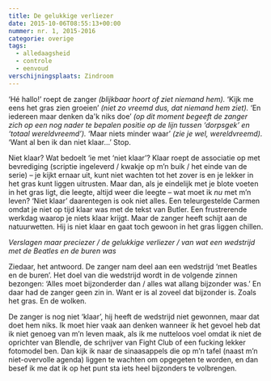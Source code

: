 ```yaml
---
title: De gelukkige verliezer
date: 2015-10-06T08:55:13+00:00
nummer: nr. 1, 2015-2016
categorie: overige
tags:
  - alledaagsheid
  - controle
  - eenvoud
verschijningsplaats: Zindroom
---
```

‘Hé hallo!’ roept de zanger _(blijkbaar hoort of ziet niemand hem)._
‘Kijk me eens het gras zien groeien’ _(niet zo vreemd dus, dat niemand hem ziet)._
‘En iedereen maar denken da'k niks doe’ _(op dit moment begeeft de zanger zich op een nog nader te bepalen positie op de lijn tussen ‘dorpsgek’ en ‘totaal wereldvreemd’)._
‘Maar niets minder waar’ _(zie je wel, wereldvreemd)._
‘Want al ben ik dan niet klaar…’ Stop.

Niet klaar? Wat bedoelt ‘ie met ‘niet klaar’? Klaar roept de associatie op met bevrediging (scriptie ingeleverd / kwakje op m’n buik / het einde van de serie) – je kijkt ernaar uit, kunt niet wachten tot het zover is en je lekker in het gras kunt liggen uitrusten. Maar dan, als je eindelijk met je blote voeten in het gras ligt, die leegte, altijd weer die leegte – wat moet ik _nu_ met m’n leven? ‘Niet klaar’ daarentegen is ook niet alles. Een teleurgestelde Carmen omdat je niet op tijd klaar was met de tekst van Butler. Een frustrerende werkdag waarop je niets klaar krijgt. Maar de zanger heeft schijt aan de natuurwetten. Hij is niet klaar en gaat toch gewoon in het gras liggen chillen.

_Verslagen maar preciezer / de gelukkige verliezer / van wat een wedstrijd met de Beatles en de buren was_

Ziedaar, het antwoord. De zanger nam deel aan een wedstrijd ‘met Beatles en de buren’. Het doel van die wedstrijd wordt in de volgende zinnen bezongen: ‘Alles moet bijzonderder dan / alles wat allang bijzonder was.’ En daar had de zanger geen zin in. Want er is al zoveel dat bijzonder is. Zoals het gras. En de wolken.

De zanger is nog niet ‘klaar’, hij heeft de wedstrijd niet gewonnen, maar dat doet hem niks. Ik moet hier vaak aan denken wanneer ik het gevoel heb dat ik niet genoeg van m’n leven maak, als ik me nutteloos voel omdat ik niet de oprichter van Blendle, de schrijver van Fight Club of een fucking lekker fotomodel ben. Dan kijk ik naar de sinaasappels die op m’n tafel (naast m’n niet-overvolle agenda) liggen te wachten om opgegeten te worden, en dan besef ik me dat ik op het punt sta iets heel bijzonders te volbrengen.